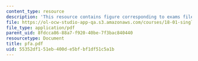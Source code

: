 ```yaml
---
content_type: resource
description: 'This resource contains figure corresponding to exams file of exam #6.'
file: https://ol-ocw-studio-app-qa.s3.amazonaws.com/courses/18-01-single-variable-calculus-fall-2005/55352df151eb400de5bfbf1df51c5a1b_pfa.pdf
file_type: application/pdf
parent_uid: 8fdcca86-88a7-f920-40be-7f3bac840440
resourcetype: Document
title: pfa.pdf
uid: 55352df1-51eb-400d-e5bf-bf1df51c5a1b
---
```

